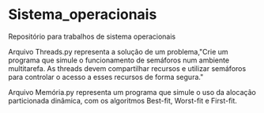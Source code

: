 # Sistema_operacionais
Repositório para trabalhos de sistema operacionais

Arquivo Threads.py representa a solução de um problema,"Crie um programa que simule o funcionamento de semáforos num ambiente multitarefa. As threads devem compartilhar recursos e utilizar semáforos para controlar o acesso a esses recursos de forma segura."

Arquivo Memória.py representa um programa que simule o uso da alocação particionada dinâmica, com os algoritmos Best-fit, Worst-fit e First-fit.
